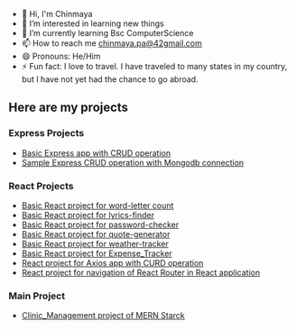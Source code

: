 - 👋 Hi, I'm Chinmaya
- 👀 I’m interested in learning new things
- 🌱 I’m currently learning Bsc ComputerScience
- 📫 How to reach me chinmaya.pa@42gmail.com
- 😄 Pronouns: He/Him
- ⚡ Fun fact: I love to travel. I have traveled to many states in my country, but I have not yet had the chance to go abroad.

## Here are my projects
### Express Projects
- [Basic Express app with CRUD operation](https://github.com/88chinu/expressProjectLevel1)
- [Sample Express CRUD operation with Mongodb connection](https://github.com/88chinu/expressProjectLevel2)

### React Projects
- [Basic React project for word-letter count](https://github.com/88chinu/reactProject/tree/main/word-letter-counter)
- [Basic React project for lyrics-finder](https://github.com/88chinu/reactProject/tree/main/lyrics-finder)
- [Basic React project for password-checker](https://github.com/88chinu/reactProject/tree/main/password-checker)
- [Basic React project for quote-generator](https://github.com/88chinu/reactProject/tree/main/quote-generator-react)
- [Basic React project for weather-tracker](https://github.com/88chinu/reactProject/tree/main/weather-tracker)
- [Basic React project for Expense_Tracker](https://github.com/88chinu/reactProject/tree/main/expensetracker)
- [React project for Axios app with CURD operation](https://github.com/88chinu/reactProject/tree/main/axios-app)
- [React project for navigation of React Router in React application](https://github.com/88chinu/reactProject/tree/main/react_router_app)

### Main Project
- [Clinic_Management project of MERN Starck](https://github.com/88chinu/clinicManagement)
<!---
88chinu/88chinu is a ✨ special ✨ repository because its `README.md` (this file) appears on your GitHub profile.
You can click the Preview link to take a look at your changes.
--->
